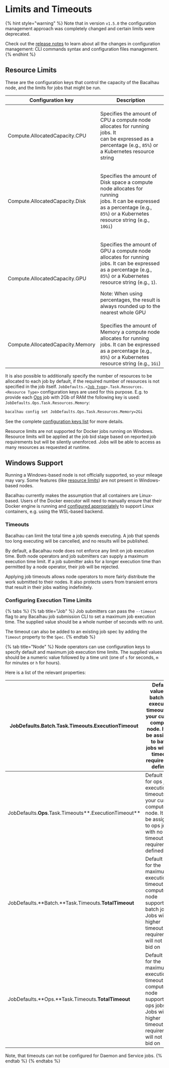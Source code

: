 # Limits and Timeouts

{% hint style="warning" %}
Note that in version `v1.5.0` the configuration management approach was completely changed and certain limits were deprecated.

Check out the [release notes](https://docs.bacalhau.org/guides/updated-configuration-management) to learn about all the changes in configuration management: CLI commands syntax and configuration files management.
{% endhint %}

## Resource Limits <a href="#resource-limits" id="resource-limits"></a>

These are the configuration keys that control the capacity of the Bacalhau node, and the limits for jobs that might be run.

| Configuration key                | Description                                                                                                                                                                                                                                                                                      |
| -------------------------------- | ------------------------------------------------------------------------------------------------------------------------------------------------------------------------------------------------------------------------------------------------------------------------------------------------ |
| Compute.AllocatedCapacity.CPU    | <p>Specifies the amount of CPU a compute node allocates for running jobs. It<br>can be expressed as a percentage (e.g., <code>85%</code>) or a Kubernetes resource string</p>                                                                                                                    |
| Compute.AllocatedCapacity.Disk   | <p>Specifies the amount of Disk space a compute node allocates for running<br>jobs. It can be expressed as a percentage (e.g., <code>85%</code>) or a Kubernetes resource string (e.g., <code>10Gi</code>)</p>                                                                                   |
| Compute.AllocatedCapacity.GPU    | <p>Specifies the amount of GPU a compute node allocates for running jobs. It can be expressed as a percentage (e.g., <code>85%</code>) or a Kubernetes resource string (e.g., <code>1</code>). </p><p>Note: When using percentages, the result is always rounded up to the nearest whole GPU</p> |
| Compute.AllocatedCapacity.Memory | Specifies the amount of Memory a compute node allocates for running jobs. It can be expressed as a percentage (e.g., `85%`) or a Kubernetes resource  string (e.g., `1Gi`)                                                                                                                       |

It is also possible to additionally specify the number of resources to be allocated to each job by default, if the required number of resources is not specified in the job itself. `JobDefaults.<`[`Job type`](../../references/jobs/job/job-types.md)`>.Task.Resources.<Resource Type>` configuration keys are used for this purpose. E.g. to provide each [Ops](../../references/jobs/job/job-types.md#ops-jobs) job with 2Gb of RAM the following key is used: `JobDefaults.Ops.Task.Resources.Memory`:

```bash
bacalhau config set JobDefaults.Ops.Task.Resources.Memory=2Gi
```

See the complete [configuration keys list](../../guides/write-a-config.yaml.md) for more details.

Resource limits are not supported for Docker jobs running on Windows. Resource limits will be applied at the job bid stage based on reported job requirements but will be silently unenforced. Jobs will be able to access as many resources as requested at runtime.[​](http://localhost:3000/setting-up/running-node/resource-limits#windows-support)

## Windows Support

Running a Windows-based node is not officially supported, so your mileage may vary. Some features (like [resource limits](resource-limits.md#resource-limits)) are not present in Windows-based nodes.

Bacalhau currently makes the assumption that all containers are Linux-based. Users of the Docker executor will need to manually ensure that their Docker engine is running and [configured appropriately](https://docs.docker.com/desktop/install/windows-install/) to support Linux containers, e.g. using the WSL-based backend.[​](http://localhost:3000/setting-up/running-node/resource-limits#timeouts)

### Timeouts

Bacalhau can limit the total time a job spends executing. A job that spends too long executing will be cancelled, and no results will be published.

By default, a Bacalhau node does not enforce any limit on job execution time. Both node operators and job submitters can supply a maximum execution time limit. If a job submitter asks for a longer execution time than permitted by a node operator, their job will be rejected.

Applying job timeouts allows node operators to more fairly distribute the work submitted to their nodes. It also protects users from transient errors that result in their jobs waiting indefinitely.[​](http://localhost:3000/setting-up/running-node/resource-limits#configuring-execution-time-limits-for-a-job)

### Configuring Execution Time Limits

{% tabs %}
{% tab title="Job" %}
Job submitters can pass the `--timeout` flag to any Bacalhau job submission CLI to set a maximum job execution time. The supplied value should be a whole number of seconds with no unit.

The timeout can also be added to an existing job spec by adding the `Timeout` property to the `Spec`.
{% endtab %}

{% tab title="Node" %}
Node operators can use configuration keys to specify default and maximum job execution time limits. The supplied values should be a numeric value followed by a time unit (one of `s` for seconds, `m` for minutes or `h` for hours).

Here is a list of the relevant properties:

| JobDefaults.**Batch**.Task.Timeouts.**ExecutionTimeout** | Default value for batch job execution timeouts on your current compute node. It will be assigned to batch jobs with no timeout requirement defined  |
| -------------------------------------------------------- | --------------------------------------------------------------------------------------------------------------------------------------------------- |
| JobDefaults.**Ops**.Task.Timeouts**.ExecutionTimeout**   | Default value for ops job execution timeouts on your current compute node. It will be assigned to ops jobs with no timeout requirement defined      |
| JobDefaults.**Batch.**Task.Timeouts.**TotalTimeout**     | Default value for the maximum execution timeout this compute node supports for batch jobs. Jobs with higher timeout requirements will not be bid on |
| JobDefaults.**Ops.**Task.Timeouts.**TotalTimeout**       | Default value for the maximum execution timeout this compute node supports for ops jobs. Jobs with higher timeout requirements will not be bid on   |

Note, that timeouts can not be configured for Daemon and Service jobs.
{% endtab %}
{% endtabs %}
